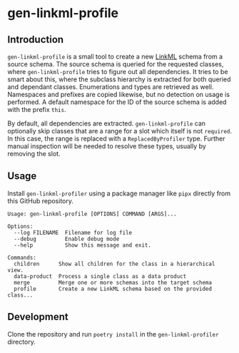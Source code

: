 # gen-linkml-profile

## Introduction

```gen-linkml-profile``` is a small tool to create a new
[LinkML](https://linkml.io/) schema from a source schema. The source schema is
queried for the requested classes, where ```gen-linkml-profile``` tries to
figure out all dependencies. It tries to be smart about this, where the
subclass hierarchy is extracted for both queried and dependant classes.
Enumerations and types are retrieved as well.  Namespaces and prefixes are
copied likewise, but no detection on usage is performed. A default namespace
for the ID of the source schema is added with the prefix ```this```.

By default, all dependencies are extracted. ```gen-linkml-profile``` can
optionally skip classes that are a range for a slot which itself is not
```required```. In this case, the range is replaced with a
```ReplacedByProfiler``` type. Further manual inspection will be needed to
resolve these types, usually by removing the slot.

## Usage

Install ```gen-linkml-profiler``` using a package manager like ```pipx```
directly from this GitHub repository.

```
Usage: gen-linkml-profile [OPTIONS] COMMAND [ARGS]...

Options:
  --log FILENAME  Filename for log file
  --debug         Enable debug mode
  --help          Show this message and exit.

Commands:
  children      Show all children for the class in a hierarchical view.
  data-product  Process a single class as a data product
  merge         Merge one or more schemas into the target schema
  profile       Create a new LinkML schema based on the provided class...
```

## Development

Clone the repository and run ```poetry install``` in the ```gen-linkml-profiler```
directory.

